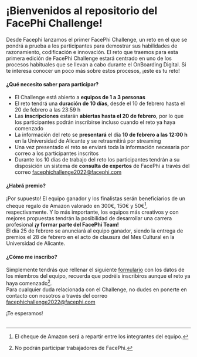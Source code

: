 # ¡Bienvenidos al repositorio del FacePhi Challenge!

Desde Facephi lanzamos el primer FacePhi Challenge, un reto en el que se pondrá a prueba a los participantes para demostrar sus habilidades de razonamiento, codificación e innovación. El reto que traemos para esta primera edición de FacePhi Challenge estará centrado en uno de los procesos habituales que se llevan a cabo durante el OnBoarding Digital. Si te interesa conocer un poco más sobre estos procesos, ¡este es tu reto! 
<br />

#### **¿Qué necesito saber para participar?**
* El Challenge está abierto a **equipos de 1 a 3 personas**
* El reto tendrá una **duración de 10 días**, desde el 10 de febrero hasta el 20 de febrero a las 23:59 h
* Las **inscripciones** estarán **abiertas hasta el 20 de febrero**, por lo que los participantes podrán inscribirse incluso cuando el reto ya haya comenzado
* La información del reto se **presentará** el día **10 de febrero a las 12:00 h** en la Universidad de Alicante y se retrasmitirá por streaming
* Una vez presentado el reto se enviará toda la información necesaria por correo a los participantes inscritos
* Durante los 10 días de trabajo del reto los participantes tendrán a su disposición un sistema de **consulta de expertos** de FacePhi a través del correo facephichallenge2022@facephi.com

#### **¿Habrá premio?**
¡Por supuesto! El equipo ganador y los finalistas serán beneficiarios de un cheque regalo de Amazon valorado en 300€, 150€ y 50€[^1], respectivamente. Y lo más importante, los equipos más creativos y con mejores propuestas tendrán la posibilidad de desarrollar una carrera profesional **¡y formar parte del FacePhi Team!** <br />
El día 25 de febrero se anunciará al equipo ganador, siendo la entrega de premios el 28 de febrero en el acto de clausura del Mes Cultural en la Universidad de Alicante. 

#### **¿Cómo me inscribo?**
Simplemente tendrás que rellenar el siguiente [formulario](https://forms.office.com/Pages/ResponsePage.aspx?id=Um55I28unkSQQfIb_HtFdOi4dmfJ1DdJqQ-homjHaIRUM1Y2MjRHRFlVMUsxUEwxNUMxQUYwS1pSWC4u "Formulario inscripción FacePhi Challenge") con los datos de los miembros del equipo, recuerda que podréis inscribiros aunque el reto ya haya comenzado[^2].
<br />
Para cualquier duda relacionada con el Challenge, no dudes en ponerte en contacto con nosotros a través del correo facephichallenge2022@facephi.com <br />

¡Te esperamos!  
<br />

[^1]: El cheque de Amazon será a repartir entre los integrantes del equipo.

[^2]: No podrán participar trabajadores de FacePhi. 
